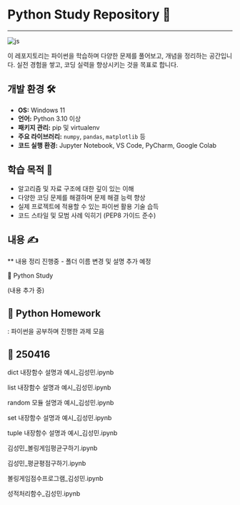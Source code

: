 # Python Study Repository 🐍
------------------------------------------------------------
![js](https://img.shields.io/badge/Python-3776AB?style=for-the-badge&logo=python&logoColor=white)

이 레포지토리는 파이썬을 학습하며 다양한 문제를 풀어보고, 개념을 정리하는 공간입니다. 실전 경험을 쌓고, 코딩 실력을 향상시키는 것을 목표로 합니다.

## 개발 환경 🛠️
- **OS:** Windows 11
- **언어:** Python 3.10 이상
- **패키지 관리:** pip 및 virtualenv
- **주요 라이브러리:** `numpy`, `pandas`, `matplotlib` 등
- **코드 실행 환경:** Jupyter Notebook, VS Code, PyCharm, Google Colab

## 학습 목적 🎯
- 알고리즘 및 자료 구조에 대한 깊이 있는 이해
- 다양한 코딩 문제를 해결하며 문제 해결 능력 향상
- 실제 프로젝트에 적용할 수 있는 파이썬 활용 기술 습득
- 코드 스타일 및 모범 사례 익히기 (PEP8 가이드 준수)

## 내용 ✍️

** 내용 정리 진행중 - 폴더 이름 변경 및 설명 추가 예정

📁 Python Study

(내용 추가 중)

## 📁 Python Homework
: 파이썬을 공부하며 진행한 과제 모음

  ## 📂 250416

  dict 내장함수 설명과 예시_김성민.ipynb

  list 내장함수 설명과 예시_김성민.ipynb

  random 모듈 설명과 예시_김성민.ipynb

  set 내장함수 설명과 예시_김성민.ipynb

  tuple 내장함수 설명과 예시_김성민.ipynb

  김성민_볼링게임평균구하기.ipynb

  김성민_평균평점구하기.ipynb

  볼링게임점수프로그램_김성민.ipynb

  성적처리함수_김성민.ipynb


